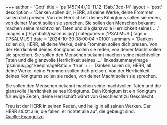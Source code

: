 +++
author = 'Gott'
title = 'ps 145(144),10-11.12-13ab.13cd-14'
layout = 'post'
description = 'Danken sollen dir, HERR, all deine Werke,  deine Frommen sollen dich preisen. Von der Herrlichkeit deines Königtums sollen sie reden,  von deiner Macht sollen sie sprechen.  Sie sollen den Menschen bekannt machen seine machtvollen Taten  und die glanzvolle Herrlichkeit seines ....'
images = ['/symbols/psalmus.jpg']
categories = ['PSALMUS']
tags = ['PSALMUS']
date = '2024-10-30 08:00:04 +0100'
summary = 'Danken sollen dir, HERR, all deine Werke,  deine Frommen sollen dich preisen. Von der Herrlichkeit deines Königtums sollen sie reden,  von deiner Macht sollen sie sprechen.  Sie sollen den Menschen bekannt machen seine machtvollen Taten  und die glanzvolle Herrlichkeit seines ....'
linkedsummaryImage = 'psalmus.jpg'
keepImageRatio = 'true'
+++
Danken sollen dir, HERR, all deine Werke, 
deine Frommen sollen dich preisen.
Von der Herrlichkeit deines Königtums sollen sie reden, 
von deiner Macht sollen sie sprechen.

Sie sollen den Menschen bekannt machen seine machtvollen Taten 
und die glanzvolle Herrlichkeit seines Königtums.<!--more-->
Dein Königtum ist ein Königtum für ewige Zeiten,
deine Herrschaft währt von Geschlecht zu Geschlecht.

Treu ist der HERR in seinen Reden,
und heilig in all seinen Werken.
Der HERR stützt alle, die fallen, 
er richtet alle auf, die gebeugt sind.<br> [Quelle: Evangelizo](https://evangeliumtagfuertag.org/DE/gospel)